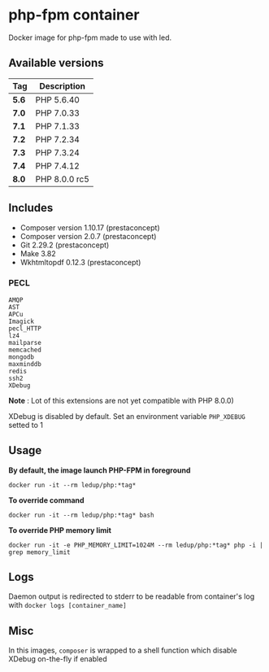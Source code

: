 # php-fpm container

Docker image for php-fpm made to use with led.

## Available versions

| Tag      | Description      |
| -------- | -----------------|
| **5.6**  | PHP 5.6.40       |
| **7.0**  | PHP 7.0.33       |
| **7.1**  | PHP 7.1.33       |
| **7.2**  | PHP 7.2.34       |
| **7.3**  | PHP 7.3.24       |
| **7.4**  | PHP 7.4.12       |
| **8.0**  | PHP 8.0.0 rc5    |

## Includes

- Composer version 1.10.17 (prestaconcept)
- Composer version 2.0.7 (prestaconcept)
- Git 2.29.2 (prestaconcept)
- Make 3.82
- Wkhtmltopdf 0.12.3 (prestaconcept)

### PECL

```
AMQP
AST
APCu
Imagick
pecl_HTTP
lz4
mailparse
memcached
mongodb
maxminddb
redis
ssh2
XDebug
```

**Note** : Lot of this extensions are not yet compatible with PHP 8.0.0)

XDebug is disabled by default. Set an environment variable `PHP_XDEBUG` setted to 1

## Usage

**By default, the image launch PHP-FPM in foreground**

```
docker run -it --rm ledup/php:*tag*
```

**To override command**

```
docker run -it --rm ledup/php:*tag* bash
```

**To override PHP memory limit**

```
docker run -it -e PHP_MEMORY_LIMIT=1024M --rm ledup/php:*tag* php -i | grep memory_limit
```

## Logs

Daemon output is redirected to stderr to be readable from container's log with `docker logs [container_name]`

## Misc

In this images, `composer` is wrapped to a shell function which disable XDebug on-the-fly if enabled
